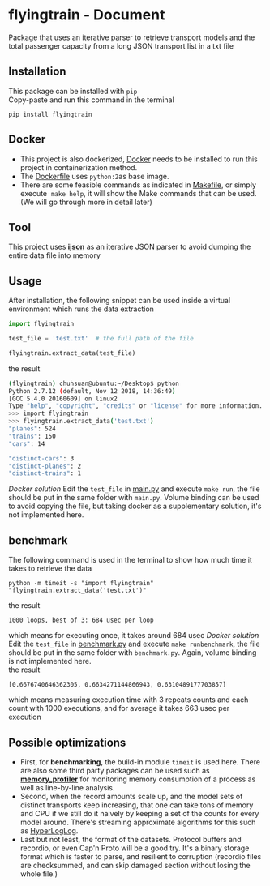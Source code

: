 # flyingtrain - Document

Package that uses an iterative parser to retrieve transport models and the total passenger capacity from a long JSON transport list in a txt file

## Installation
This package can be installed with `pip`<br>
Copy-paste and run this command in the terminal
```
pip install flyingtrain
```

## Docker
* This project is also dockerized, [Docker](https://docs.docker.com/install/) needs to be installed to run this project in containerization method.
* The [Dockerfile](Dockerfile) uses ​`python:2`​​ as base image.
* There are some feasible commands as indicated in ​[Makefile​](Makefile), or simply execute ​ `make help`, it will show the Make commands that can be used. (We will go through more in detail later)

## Tool
This project uses [__ijson__](https://pypi.org/project/ijson/) as an iterative JSON parser to avoid dumping the entire data file into memory

## Usage
After installation, the following snippet can be used inside a virtual environment which runs the data extraction
```py
import flyingtrain

test_file = 'test.txt'  # the full path of the file

flyingtrain.extract_data(test_file)
```
the result
```sh
(flyingtrain) chuhsuan@ubuntu:~/Desktop$ python
Python 2.7.12 (default, Nov 12 2018, 14:36:49)
[GCC 5.4.0 20160609] on linux2
Type "help", "copyright", "credits" or "license" for more information.
>>> import flyingtrain
>>> flyingtrain.extract_data('test.txt')
"planes": 524
"trains": 150
"cars": 14

"distinct-cars": 3
"distinct-planes": 2
"distinct-trains": 1
```
_Docker solution_
Edit the `test_file` in [main.py](main.py#L4) and execute `make run`, the file should be put in the same folder with `main.py`. Volume binding can be used to avoid copying the file, but taking docker as a supplementary solution, it's not implemented here.

## benchmark
The following command is used in the terminal to show how much time it takes to retrieve the data
```
python -m timeit -s "import flyingtrain" "flyingtrain.extract_data('test.txt')"
```
the result
```
1000 loops, best of 3: 684 usec per loop
```
which means for executing once, it takes around 684 usec
_Docker solution_
Edit the `test_file` in [benchmark.py](benchmark.py#L4) and execute `make runbenchmark`, the file should be put in the same folder with `benchmark.py`. Again, volume binding is not implemented here.<br>
the result
```
[0.6676740646362305, 0.6634271144866943, 0.6310489177703857]
```
which means measuring execution time with 3 repeats counts and each count with 1000 executions, and for average it takes 663 usec per execution

## Possible optimizations
* First, for __benchmarking__, the build-in module `timeit` is used here. There are also some third party packages can be used such as [__memory_profiler__](https://pypi.org/project/memory_profiler/) for monitoring memory consumption of a process as well as line-by-line analysis.
* Second, when the record amounts scale up, and the model sets of distinct transports keep increasing, that one can take tons of memory and CPU if we still do it naively by keeping a set of the counts for every model around. There's streaming approximate algorithms for this such as [HyperLogLog](https://en.wikipedia.org/wiki/HyperLogLog).
* Last but not least, the format of the datasets. Protocol buffers and recordio, or even Cap'n Proto will be a good try. It's a binary storage format which is faster to parse, and resilient to corruption (recordio files are checksummed, and can skip damaged section without losing the whole file.)
